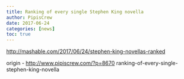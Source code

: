 ```yaml
---
title: Ranking of every single Stephen King novella
author: PipisCrew
date: 2017-06-24
categories: [news]
toc: true
---
```


http://mashable.com/2017/06/24/stephen-king-novellas-ranked

origin - http://www.pipiscrew.com/?p=8670 ranking-of-every-single-stephen-king-novella